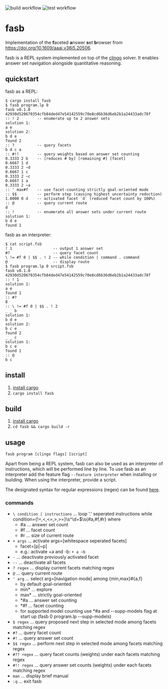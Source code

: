 ![build workflow](https://github.com/drwadu/fasb/actions/workflows/build.yml/badge.svg)
![test workflow](https://github.com/drwadu/fasb/actions/workflows/test.yml/badge.svg)
# fasb
Implementation of the **f**aceted **a**nswer **s**et **b**rowser from https://doi.org/10.1609/aaai.v36i5.20506.

fasb is a REPL system implemented on top of the [clingo](https://github.com/potassco/clingo) solver. It enables answer set navigation alongside quantitative reasoning.

## quickstart
fasb as a REPL:
```
$ cargo install fasb
$ fasb program.lp 0
fasb v0.1.0
42930d520670354cfb84ded47e54142559c70e8cd6b36d6eb2b1a24433adc78f
:: ! 2        -- enumerate up to 2 answer sets
solution 1:
a e
solution 2:
b d e
found 2
:: ?          -- query facets
b d c a
:: #!!        -- query weights based on answer set counting
0.3333 2 b    -- [reduces # by] [remaining #] [facet]
0.6667 1 d
0.3333 2 ~d
0.6667 1 c
0.3333 2 ~c
0.6667 1 a
0.3333 2 ~a
:: ' max#f    -- use facet-counting strictly goal-oriented mode 
:: $$         -- perform step (causing highest uncertainty reduction)
1.0000 0 d    -- activated facet `d` (reduced facet count by 100%)
:: @          -- query current route
d
:: !          -- enumerate all answer sets under current route
solution 1:
b d e
found 1
```
fasb as an interpreter:
```
$ cat script.fsb
! 1                  -- output 1 answer set
#?                   -- query facet count        
\ != #f 0 | $$ . ! 2 -- while condition | command . command
@                    -- display route                  
$ fasb program.lp 0 srcipt.fsb
fasb v0.1.0
42930d520670354cfb84ded47e54142559c70e8cd6b36d6eb2b1a24433adc78f
:: ! 1
solution 1:
a e
found 1
:: #?
8
:: \ != #f 0 | $$ . ! 2
_ _ b
solution 1:
b d e
solution 2:
b c e
found 2
_ _ c
solution 1:
b c e
found 1
:: @
b c
```

## install
1. [install cargo](https://doc.rust-lang.org/cargo/getting-started/installation.html) 
2. `cargo install fasb`
## build
1. [install cargo](https://doc.rust-lang.org/cargo/getting-started/installation.html) 
2. `cd fasb && cargo build -r`

## usage
`fasb program [clingo flags] [script]`

Apart from being a REPL system, fasb can also be used as an interpreter of instructions, which will be performed line by line. To use fasb as an interpreter add the feature flag `--feature interpreter` when installing or building. When using the interpreter, provide a script.

The designated syntax for regular expressions (regex) can be found [here](https://docs.rs/regex/latest/regex/).

### commands
* `\ condition | instructions` ... loop '.' seperated instructions while condition={!=,<,<=,>,>=}\s^\d+$\s{#a,#f,#r} where
   * #a ... answer set count
   * #f ... facet count
   * #r ... size of current route 
* `+ args` ... activate args=[whitespace seperated facets]         
  * facet=[p|~p] 
   * e.g.: activate +a and -b: `+ a ~b`         
 * `-` ... deactivate previously activated facet                   
* `--` ... deactivate all facets
* `? regex` ... display current facets matching regex
* `@` ... query current route
* `' arg` ... select arg=[navigation mode] among 
{min,max}#{a,f}                     
  *  by default goal-oriented
  * min* ... explore 
   * max* ... strictly goal-oriented 
   * *#a ... answer set counting 
   * *#f ... facet counting 
   * for supported model counting use *#a and --supp-models flag at start up (fasb 0 program.lp --supp-models)
*  `$ regex` ... query proposed next step in selected mode among facets matching regex                          
* `#?` ... query facet count
* `#!` ... query answer set count 
* `$$ regex` ... perform next step in selected mode among facets matching regex                          
* `#?? regex` ... query facet counts (weights) under each facets matching regex
* `#!! regex` ... query answer set counts (weights) under each facets matching regex
* `man` ... display brief manual
* `:q` ... exit fasb 
